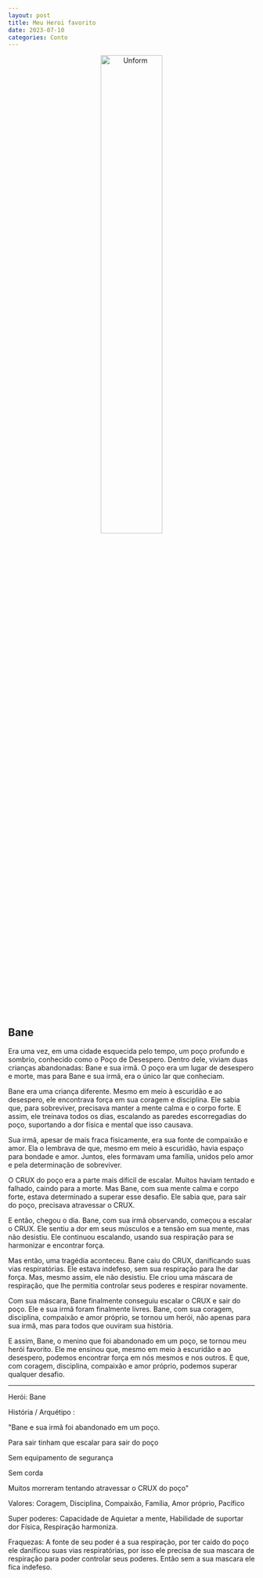 ```yaml
---
layout: post
title: Meu Heroi favorito
date: 2023-07-10
categories: Conto
---
```


<p align="center">
<img src="{{ site.baseurl }}/images/2023-07-10-Meu-Heroi-favorito.png" height="50%" width="50%" alt="Unform" />
</p>

## Bane

Era uma vez, em uma cidade esquecida pelo tempo, um poço profundo e sombrio, conhecido como o Poço de Desespero. Dentro dele, viviam duas crianças abandonadas: Bane e sua irmã. O poço era um lugar de desespero e morte, mas para Bane e sua irmã, era o único lar que conheciam.

Bane era uma criança diferente. Mesmo em meio à escuridão e ao desespero, ele encontrava força em sua coragem e disciplina. Ele sabia que, para sobreviver, precisava manter a mente calma e o corpo forte. E assim, ele treinava todos os dias, escalando as paredes escorregadias do poço, suportando a dor física e mental que isso causava.

Sua irmã, apesar de mais fraca fisicamente, era sua fonte de compaixão e amor. Ela o lembrava de que, mesmo em meio à escuridão, havia espaço para bondade e amor. Juntos, eles formavam uma família, unidos pelo amor e pela determinação de sobreviver.

O CRUX do poço era a parte mais difícil de escalar. Muitos haviam tentado e falhado, caindo para a morte. Mas Bane, com sua mente calma e corpo forte, estava determinado a superar esse desafio. Ele sabia que, para sair do poço, precisava atravessar o CRUX.

E então, chegou o dia. Bane, com sua irmã observando, começou a escalar o CRUX. Ele sentiu a dor em seus músculos e a tensão em sua mente, mas não desistiu. Ele continuou escalando, usando sua respiração para se harmonizar e encontrar força.

Mas então, uma tragédia aconteceu. Bane caiu do CRUX, danificando suas vias respiratórias. Ele estava indefeso, sem sua respiração para lhe dar força. Mas, mesmo assim, ele não desistiu. Ele criou uma máscara de respiração, que lhe permitia controlar seus poderes e respirar novamente.

Com sua máscara, Bane finalmente conseguiu escalar o CRUX e sair do poço. Ele e sua irmã foram finalmente livres. Bane, com sua coragem, disciplina, compaixão e amor próprio, se tornou um herói, não apenas para sua irmã, mas para todos que ouviram sua história.

E assim, Bane, o menino que foi abandonado em um poço, se tornou meu herói favorito. Ele me ensinou que, mesmo em meio à escuridão e ao desespero, podemos encontrar força em nós mesmos e nos outros. E que, com coragem, disciplina, compaixão e amor próprio, podemos superar qualquer desafio.

---

Herói: Bane

História / Arquétipo : 

"Bane e sua irmã foi abandonado em um poço.

Para sair tinham que escalar para sair do poço

Sem equipamento de segurança

Sem corda

Muitos morreram tentando atravessar o CRUX do poço"

Valores: Coragem, Disciplina, Compaixão, Família, Amor próprio, Pacífico 

Super poderes: Capacidade de Aquietar a mente, Habilidade de suportar dor Física, Respiração harmoniza.

Fraquezas: A fonte de seu poder é a sua respiração, por ter caído do poço ele danificou suas vias respiratórias, por isso ele precisa de sua mascara de respiração para poder controlar seus poderes.  Então sem a sua mascara ele fica indefeso.